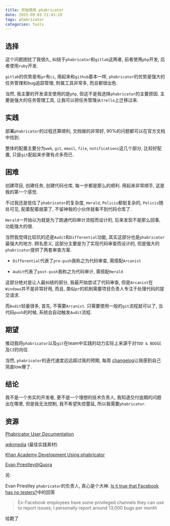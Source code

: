 ```yaml
---
title: 开始使用 phabricator
date: 2015-09-03 21:43:19
tags: phabricator
categories: tools
---
```


## 选择
这个问题困扰了我很久, 纠结于`phabricator`和`gitlab`这两者, 前者使用`php`开发, 后者使用`ruby`开发.

`gitlab`的优势是有`pr`有`ci`, 用起来和`github`基本一样, `phabricator`的优势是强大的任务管理和bug追踪管理, 附属工具非常多, 而且都很出色.

<!--more-->

当然, 我主要的开发语言使用的是`php`, 但这不是我选择`phabricator`的主要原因. 主要是强大的任务管理工具, 让我可以把任务管理从`trello`上迁移过来.

## 实践
部署`phabricator`的过程还算顺利, 文档做的非常好, 90%的问题都可以在官方文档中找到.

整体的配置主要分为`web`, `git`, `email`, `file`,  `notifications`这几个部分, 比较好配置, 只是`git`配起来步骤有点多而已.

## 困难
创建项目, 创建任务, 创建代码仓库, 每一步都是那么的顺利. 用起来非常顺手, 这是我的第一个感觉.

不过我还是低估了`phabricator`的复杂度, `Herald`, `Policis`都挺复杂的, `Policis`随处可见, 配着配着就蒙了, 不留神我的小伙伴就看不到代码仓库了.

`Herald`一开始以为就是为了跑通代码审计流程而设计的, 后来发现不是那么回事, 功能强大的很.

当然我觉得比较坑的还是`Audit`和`Differential`功能, 其实这部分也是`phabricator`最强大的地方. 顾名思义, 这部分主要是为了实现代码审查而设计的, 但是强大的`phabricator`提供了两套审查方案.

  * `Differential`代表了`pre-push`我称之为代码审查, 需搭配`Arcanist`

  * `Audit`代表了`post-push`我称之为代码审计, 需搭配`Herald`

这部分绝对是让人最纠结的部分, 我最开始尝试了代码审查, 但是`Arcanist`在`Windows`并不是非常好用, 而且, 类似`pr`的机制需要项目负责人专注于处理代码的提交请求.

而`Audit`轻量很多, 首先, 不需要`Arcanist`. 只需要使用一般的`git`流程就可以了, 当代码`push`的时候, 系统会自动触发`Audit`流程.

## 期望
推动我将`phabricator`以及`git`在team中实践的动力实际上来源于对`TDD & BDD`以及`CI`的向往.

当然, `phabricator`的迭代速度远远超过我的预期, 每周 [changelog](https://secure.phabricator.com/w/changelog/)让我感到自己简直low爆了.

## 结论
我不是一个务实的开发者, 更不是一个理想的技术负责人, 我知道交付逾期的问题出在哪里, 但是我无法控制, 我不希望失控蔓延, 所以我需要`phabricator`.

## 资源
[Phabricator User Documentation](https://secure.phabricator.com/book/phabricator/)

[wikimedia](https://phabricator.wikimedia.org/) (最佳实践素材)

[Khan Academy Development Using phabricator](https://sites.google.com/a/khanacademy.org/forge/for-developers/code-review-policy/using-phabricator)

[Evan Priestley@Quora](http://www.quora.com/Evan-Priestley)

另:

Evan Priestley `phabricator`的负责人, 真心是个大神.
[Is it true that Facebook has no testers?](http://www.quora.com/Is-it-true-that-Facebook-has-no-testers)中的回答
> Ex-Facebook employees have some privileged channels they can use to report issues; I personally report around 13,000 bugs per month

给跪了
